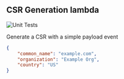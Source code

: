 CSR Generation lambda
--------------------

![Unit Tests](https://github.com/philhendren/csr-generation-lambda/actions/workflows/unit-test.yml/badge.svg)

Generate a CSR with a simple payload event

```json
{
    "common_name": "example.com",
    "organization": "Example Org",
    "country": "US"
}
```
